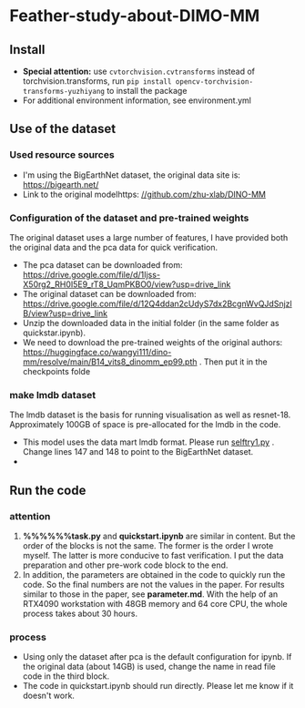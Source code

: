 # Feather-study-about-DIMO-MM
## Install
* **Special attention:** use `cvtorchvision.cvtransforms` instead of torchvision.transforms, run `pip install opencv-torchvision-transforms-yuzhiyang` to install the package
* For additional environment information, see environment.yml
## Use of the dataset
### Used resource sources
* I'm using the BigEarthNet dataset, the original data site is: https://bigearth.net/
* Link to the original modelhttps: [//github.com/zhu-xlab/DINO-MM](https://github.com/zhu-xlab/DINO-MM)
### Configuration of the dataset and pre-trained weights
The original dataset uses a large number of features, I have provided both the original data and the pca data for quick verification.
* The pca dataset can be downloaded from: https://drive.google.com/file/d/1Ijss-X50rg2_RH0I5E9_rT8_UqmPKBO0/view?usp=drive_link
* The original dataset can be downloaded from: https://drive.google.com/file/d/12Q4ddan2cUdyS7dx2BcgnWvQJdSnjzlB/view?usp=drive_link
* Unzip the downloaded data in the initial folder (in the same folder as quickstar.ipynb).
* We need to download the pre-trained weights of the original authors: https://huggingface.co/wangyi111/dino-mm/resolve/main/B14_vits8_dinomm_ep99.pth . Then put it in the checkpoints folde
### make lmdb dataset 
The lmdb dataset is the basis for running visualisation as well as resnet-18. Approximately 100GB of space is pre-allocated for the lmdb in the code.
* This model uses the data mart lmdb format. Please run [selftry1.py](https://github.com/schlange-git/feather-study-about-DIMO-MM/blob/main/datasets/BigEarthNet/selftry1.py) . Change lines 147 and 148 to point to the BigEarthNet dataset.
* 
## Run the code
### attention
1. **%%%%%%task.py** and **quickstart.ipynb** are similar in content. But the order of the blocks is not the same. The former is the order I wrote myself. The latter is more conducive to fast verification. I put the data preparation and other pre-work code block to the end.
2. In addition, the parameters are obtained in the code to quickly run the code. So the final numbers are not the values in the paper. For results similar to those in the paper, see **parameter.md**. With the help of an RTX4090 workstation with 48GB memory and 64 core CPU, the whole process takes about 30 hours.
### process

* Using only the dataset after pca is the default configuration for ipynb. If the original data (about 14GB) is used, change the name in read file code in the third block.
* The code in quickstart.ipynb should run directly. Please let me know if it doesn't work.
